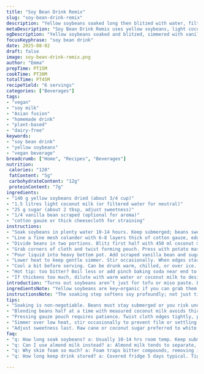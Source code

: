 ```yaml
---
title: "Soy Bean Drink Remix"
slug: "soy-bean-drink-remix"
description: "Yellow soybeans soaked long then blitzed with water, filtered through thick cotton cloth, and simmered to rich, lightly sweet drink. Uses less sugar, adds a hint of vanilla bean, swaps water for light coconut milk for silkiness. Boil to scald, not scorch, skim as bubbles foam. Filter twice for cleaner finish. Pulpy leftovers good for veggie stock. Keeps chilled a week, but fresh is best. A creamy, mildly nutty, vegan soy beverage without nuts, gluten, dairy, or eggs."
metaDescription: "Soy Bean Drink Remix uses yellow soybeans, light coconut milk, vanilla bean, and gentle simmer for a creamy nutty vegan beverage without nuts or gluten."
ogDescription: "Yellow soybeans soaked and blitzed, simmered with vanilla and coconut milk. Skim foam, strain twice, get a creamy soy drink with subtle sweetness and mild nuttiness."
focusKeyphrase: "soy bean drink"
date: 2025-08-02
draft: false
image: soy-bean-drink-remix.png
author: "Emma"
prepTime: PT15M
cookTime: PT30M
totalTime: PT45M
recipeYield: "6 servings"
categories: ["Beverages"]
tags:
- "vegan"
- "soy milk"
- "Asian fusion"
- "homemade drink"
- "plant-based"
- "dairy-free"
keywords:
- "soy bean drink"
- "yellow soybeans"
- "vegan beverage"
breadcrumb: ["Home", "Recipes", "Beverages"]
nutrition: 
 calories: "120"
 fatContent: "5g"
 carbohydrateContent: "12g"
 proteinContent: "7g"
ingredients:
- "140 g yellow soybeans dried (about 3/4 cup)"
- "1.5 litres light coconut milk (or filtered water for neutral)"
- "25 g sugar (about 2 tbsp, adjust sweetness)"
- "1/4 vanilla bean scraped (optional for aroma)"
- "cotton gauze or thick cheesecloth for straining"
instructions:
- "Soak soybeans in plenty water 10-14 hours. Keep submerged; beans swell and soften. If water gets murky, drain and refill. Rinse well before next step."
- "Line a fine mesh colander with 6-8 layers thick of cotton gauze, edges hanging over sides. Place over large heatproof bowl to catch liquid."
- "Divide beans in two portions. Blitz first half with 450 ml coconut milk till ultrafine slurry. Pour into lined colander. Repeat with other half and 450 ml coconut milk. Then pour remaining coconut milk slowly through colander to rinse pulp."
- "Grab corners of cloth and twist forming pouch. Press with potato masher or heavy spoon to squeeze all liquid—expect just over 1.5 litres extracted. Discard or save pulp for veggie broth."
- "Pour liquid into heavy bottom pot. Add scraped vanilla bean and sugar. Heat over medium-high. When foam forms thick bubbles and rises, skim foam frequently so liquid stays clear."
- "Lower heat to keep gentle simmer. Stir occasionally. When edges start velvet matte and aromatic—around 25 minutes—off heat. Avoid boiling hard; smells tell all."
- "Cool a bit before serving. Can be drunk warm, chilled, or over ice. Stores covered in fridge about 5 days without losing flavor or separating."
- "Hot tip: too bitter? Boil less or add pinch baking soda near end to smooth acids."
- "If thickens too much, dilute with warm water or coconut milk to desired texture. Sweetness is a matter of taste; adjust last minute."
introduction: "Turns out soybeans aren’t just for tofu or miso paste. Boiling and blending these yellow beans into a drink takes a bit of muscle and patience but pays off with creamy, lightly nutty comfort. I usually start soaking first thing, letting nature soften them in room temp water overnight. No shortcuts here; soft beans mean smoother texture. I learned early the hard way that rushing soaking makes grainy mouthfeel or worse, chalky after simmering. Cooking liquid needs gentle skim. Sounds like a fuss but when you catch the dance of foam rising and the aroma changes from raw and beany to toasted vanilla—then you know it's nearly done. The fibrous pulp deserves respect too; don’t trash it blindly. I toss some in veggie soup base to up fiber and goodness. This version upgrades traditional soya by swapping half water with light coconut milk for subtle creaminess, cuts sugar way back, and adds scraped vanilla bean for a complex layer without overpowering. Vanilla? Works wonders here, trust me. You get this warm, mildly sweet sipper, perfect anytime—hot on chilly nights or cold for summer refreshment. I stash mine in fridge and it hangs well for days if covered tightly, but fresh is king for flavor and texture."
ingredientsNote: "Yellow soybeans are key—organic if you can grab them for cleaner taste and fewer pesticides. Soak enough to plump, no rushed soaking or boiling toughens the final drink. Substitute coconut milk for some of the water if you want richer texture; alternatives like almond milk tend to struggle with separation though. Sugar is optional but a little balances bean bitterness nicely. I avoid white refined, preferring raw cane or coconut sugar which carries flavor. Vanilla bean scrapings elevate aroma without artificial scent. If you lack cotton gauze, multiple layers of a clean linen napkin or thin muslin work. Avoid paper towels or cheesecloth with loose fibers—they soak up liquid instead of letting it pass. Straining twice with fresh gauze or fine sieve leads to cleaner drink; too much pulp ruins mouthfeel. Save pulp for vegetable stock—too good to waste."
instructionsNote: "The soaking step softens soy profoundly; not just time but keeping beans submerged is non-negotiable. If water evaporates or beans peek out, they toughen unevenly. Drain and replenish if water clouds too much mid-soak. Blending beans half at a time with measured liquid helps even pulverization; too little liquid clogs blender, too much dilutes flavor. Using a heavy-bottomed pot during simmer keeps heat even; thin pans scorch the sugars and proteins fast. Skimming foam isn’t just aesthetics; foam traps bitter compounds, removing it sweetens drink naturally. Stir every few minutes to prevent settling or film forming on surfaces. Simmer rather than rolling boil to protect texture and aroma. Timing is less about strict minutes than watching for velvet edges and fragrance change. Vanilla incorporation late avoids harsh boil-off of delicate scent. Pressing gauze bag firmly takes patience—don’t squeeze too hard too fast or you’ll tear fabric or get gritty bits. The leftover pulp feels like damp sawdust, perfect for stock but not edible as-is. Store cold and covered tightly to avoid skin forming or absorption of fridge odors. Reheat gently if desired."
tips:
- "Soaking is non-negotiable. Beans must stay submerged or you risk uneven softening. Replace water mid-soak if murky for cleaner end result. No shortcuts here; rushed soaking creates grainy or chalky texture after simmering. Always rinse beans well before blending. Timing can vary by bean batch, so watch carefully for softness not just soak hours."
- "Blending beans half at a time with measured coconut milk avoids thick sludge or watery slurry. Too little liquid clogs blender blades; too much dilutes flavor and messes mouthfeel. Use a heavy-bottom pot for simmer. Thin pans scorch sugars fast, smell burnt, ruin aroma. Foam is bitter compounds; frequent skimming clears bitterness, keeps drink clean tasting."
- "Pressing gauze pouch requires patience. Twist cloth edges tightly, press gently with potato masher or spoon. Go slow or fabric tears, releasing gritty bits. Pulp feels dry and fibrous like sawdust; don’t toss. Perfect for veggie stock or soup base. Filtering twice is mandatory; too much pulp ruins smooth sip. Avoid cheesecloth with loose fibers or paper towels, use thick cotton gauze or clean linen layers."
- "Simmer over low heat, stir occasionally to prevent film or settling. Watch for velvet matte edges and toasted vanilla aroma as doneness cues. Avoid hard boil; fast bubbles scorch and break delicate flavor. Adding vanilla late in simmer preserves scent. If foam gets thick, skim more often. Too bitter? Boil less time or a pinch of baking soda near end smooths acids and dulls bitterness nicely."
- "Adjust sweetness last. Raw cane or coconut sugar preferred to white refined for flavor. Skip sugar entirely if you want. To fix thickening, dilute with warm water or extra coconut milk, not ice cold or will chill texture weird. Store covered in fridge, lasts about 5 days. Fresh tastes better; skin or separation can form if not covered tight. Reheat gently if needed, never boil again."
faq:
- "q: How long soak soybeans? a: Usually 10-14 hrs room temp. Keep submerged. Evaporation or beans peeking toughens beans unevenly. Refresh water if cloudy mid-soak. No rushing here or texture suffers. Overnight best but ambient temp affects time slightly."
- "q: Can I use almond milk instead? a: Almond milk tends to separate, unstable in this process. Coconut milk works better for creamy texture. Water alone is fine, but richer result with coconut. If no coconut, filtered water fine. Avoid other plant milks with additives that might interfere with blending or extraction."
- "q: Why skim foam so much? a: Foam traps bitter compounds, removing it sweetens naturally. Skip skimming, drink tastes off, raw, or bitter. Foam thickens with heat; skimming must be frequent. Also prevents foam overflow or burning on pan edges. It’s more than aesthetics, functional step for flavor clarity."
- "q: How long keep drink stored? a: Covered fridge 5 days typical. Tightly sealed best to avoid skins or fridge smells. Can freeze but texture changes on thaw. Reheat gently on stove, low heat. If drink thickens or separates, stir or add warmth before serving. Avoid long storage to keep fresh aroma and flavor intact."

---
```

